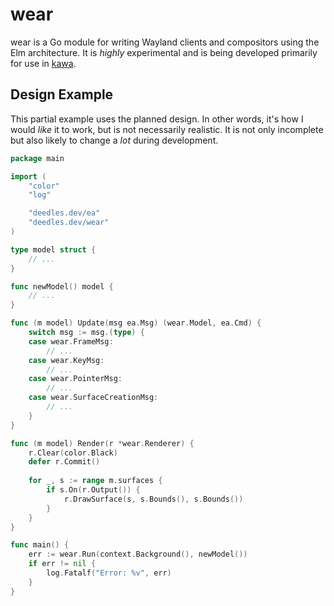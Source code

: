 wear
====

wear is a Go module for writing Wayland clients and compositors using the Elm architecture. It is _highly_ experimental and is being developed primarily for use in [kawa](https://github.com/DeedleFake/kawa).

Design Example
--------------

This partial example uses the planned design. In other words, it's how I would _like_ it to work, but is not necessarily realistic. It is not only incomplete but also likely to change a _lot_ during development.

```go
package main

import (
	"color"
	"log"

	"deedles.dev/ea"
	"deedles.dev/wear"
)

type model struct {
	// ...
}

func newModel() model {
	// ...
}

func (m model) Update(msg ea.Msg) (wear.Model, ea.Cmd) {
	switch msg := msg.(type) {
	case wear.FrameMsg:
		// ...
	case wear.KeyMsg:
		// ...
	case wear.PointerMsg:
		// ...
	case wear.SurfaceCreationMsg:
		// ...
	}
}

func (m model) Render(r *wear.Renderer) {
	r.Clear(color.Black)
	defer r.Commit()
	
	for _, s := range m.surfaces {
		if s.On(r.Output()) {
			r.DrawSurface(s, s.Bounds(), s.Bounds())
		}
	}
}

func main() {
	err := wear.Run(context.Background(), newModel())
	if err != nil {
		log.Fatalf("Error: %v", err)
	}
}
```
